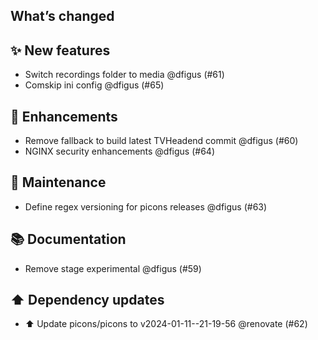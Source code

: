 ## What’s changed

## ✨ New features

- Switch recordings folder to media @dfigus (#61)
- Comskip ini config @dfigus (#65)

## 🚀 Enhancements

- Remove fallback to build latest TVHeadend commit @dfigus (#60)
- NGINX security enhancements @dfigus (#64)

## 🧰 Maintenance

- Define regex versioning for picons releases @dfigus (#63)

## 📚 Documentation

- Remove stage experimental @dfigus (#59)

## ⬆️ Dependency updates

- ⬆️ Update picons/picons to v2024-01-11--21-19-56 @renovate (#62)
